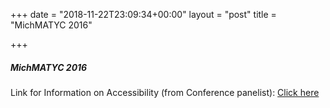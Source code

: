 +++
date = "2018-11-22T23:09:34+00:00"
layout = "post"
title = "MichMATYC 2016"

+++
##### MichMATYC 2016

Link for Information on Accessibility (from Conference panelist): [Click here](http://webaccess.msu.edu/Tutorials/index.html)